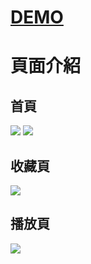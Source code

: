 # [DEMO](https://chinyue1910.github.io/youtubeVideo/.)

# 頁面介紹
## 首頁
![](https://i.imgur.com/qlkG8Uu.jpg)
![](https://i.imgur.com/YRz51s1.png)

## 收藏頁
![](https://i.imgur.com/4uWRzSn.png)

## 播放頁
![](https://i.imgur.com/NCedVUr.png)
